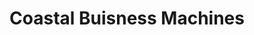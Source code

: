 ---
title: "Coastal Buisness Machines"
url: /saint-john/coastal-buisness-machines/
shop: Elektronik
---